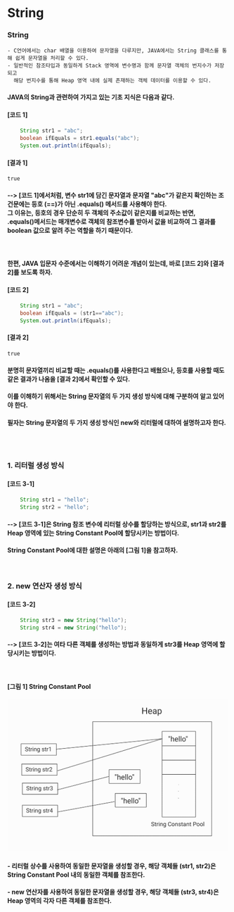 # String

### String
    - C언어에서는 char 배열을 이용하여 문자열을 다루지만, JAVA에서는 String 클래스를 통해 쉽게 문자열을 처리할 수 있다.
    - 일반적인 참조타입과 동일하게 Stack 영역에 변수명과 함께 문자열 객체의 번지수가 저장되고
      해당 번지수를 통해 Heap 영역 내에 실제 존재하는 객체 데이터를 이용할 수 있다.

#### JAVA의 String과 관련하여 가지고 있는 기초 지식은 다음과 같다.
#### [코드 1]
```java
    String str1 = "abc";
    boolean ifEquals = str1.equals("abc");
    System.out.println(ifEquals);
```
#### [결과 1]
    true
#### --> [코드 1]에서처럼, 변수 str1에 담긴 문자열과 문자열 "abc"가 같은지 확인하는 조건문에는 등호 (==)가 아닌 .equals() 메서드를 사용해야 한다. <br/> 그 이유는, 등호의 경우 단순히 두 객체의 주소값이 같은지를 비교하는 반면, <br/> .equals()메서드는 매개변수로 객체의 참조변수를 받아서 값을 비교하여 그 결과를 boolean 값으로 알려 주는 역할을 하기 때문이다.
<br/>

#### 한편, JAVA 입문자 수준에서는 이해하기 어려운 개념이 있는데, 바로 [코드 2]와 [결과 2]를 보도록 하자. 
#### [코드 2]
```java
    String str1 = "abc";
    boolean ifEquals = (str1=="abc");
    System.out.println(ifEquals);
```
#### [결과 2]
    true
#### 분명히 문자열끼리 비교할 때는 .equals()를 사용한다고 배웠으나, 등호를 사용할 때도 같은 결과가 나옴을 [결과 2]에서 확인할 수 있다. 
#### 이를 이해하기 위해서는 String 문자열의 두 가지 생성 방식에 대해 구분하여 알고 있어야 한다.
#### 필자는 String 문자열의 두 가지 생성 방식인 new와 리터럴에 대하여 설명하고자 한다.

<br><br>

### 1. 리터럴 생성 방식
#### [코드 3-1]
```java
    String str1 = "hello";
    String str2 = "hello";
```
#### --> [코드 3-1]은 String 참조 변수에 리터럴 상수를 할당하는 방식으로, str1과 str2를 Heap 영역에 있는 String Constant Pool에 할당시키는 방법이다.
#### String Constant Pool에 대한 설명은 아래의 [그림 1]을 참고하자.
<br/>

### 2. new 연산자 생성 방식
#### [코드 3-2]
```java
    String str3 = new String("hello");
    String str4 = new String("hello");
```
#### --> [코드 3-2]는 여타 다른 객체를 생성하는 방법과 동일하게 str3를 Heap 영역에 할당시키는 방법이다.

<br/>

#### [그림 1] String Constant Pool
![IMAGE](images/StringConstantPool.jpg)

#### - 리터럴 상수를 사용하여 동일한 문자열을 생성할 경우, 해당 객체들 (str1, str2)은 String Constant Pool 내의 동일한 객체를 참조한다.
#### - new 연산자를 사용하여 동일한 문자열을 생성할 경우, 해당 객체들 (str3, str4)은 Heap 영역의 각자 다른 객체를 참조한다.
















